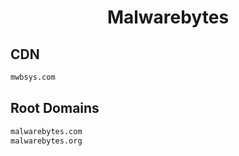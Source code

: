 


<h1 align="center">Malwarebytes</h1>  


## CDN


```html
mwbsys.com
```  


## Root Domains


```html
malwarebytes.com
malwarebytes.org
```  

